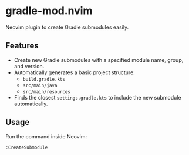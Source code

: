 # gradle-mod.nvim

Neovim plugin to create Gradle submodules easily.

## Features

- Create new Gradle submodules with a specified module name, group, and version.
- Automatically generates a basic project structure:
  - `build.gradle.kts`
  - `src/main/java`
  - `src/main/resources`
- Finds the closest `settings.gradle.kts` to include the new submodule automatically.

## Usage

Run the command inside Neovim:

```vim
:CreateSubmodule

